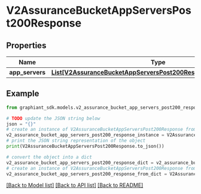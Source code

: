 # V2AssuranceBucketAppServersPost200Response


## Properties

Name | Type | Description | Notes
------------ | ------------- | ------------- | -------------
**app_servers** | [**List[V2AssuranceBucketAppServersPost200ResponseAppServersInner]**](V2AssuranceBucketAppServersPost200ResponseAppServersInner.md) |  | [optional] 

## Example

```python
from graphiant_sdk.models.v2_assurance_bucket_app_servers_post200_response import V2AssuranceBucketAppServersPost200Response

# TODO update the JSON string below
json = "{}"
# create an instance of V2AssuranceBucketAppServersPost200Response from a JSON string
v2_assurance_bucket_app_servers_post200_response_instance = V2AssuranceBucketAppServersPost200Response.from_json(json)
# print the JSON string representation of the object
print(V2AssuranceBucketAppServersPost200Response.to_json())

# convert the object into a dict
v2_assurance_bucket_app_servers_post200_response_dict = v2_assurance_bucket_app_servers_post200_response_instance.to_dict()
# create an instance of V2AssuranceBucketAppServersPost200Response from a dict
v2_assurance_bucket_app_servers_post200_response_from_dict = V2AssuranceBucketAppServersPost200Response.from_dict(v2_assurance_bucket_app_servers_post200_response_dict)
```
[[Back to Model list]](../README.md#documentation-for-models) [[Back to API list]](../README.md#documentation-for-api-endpoints) [[Back to README]](../README.md)


